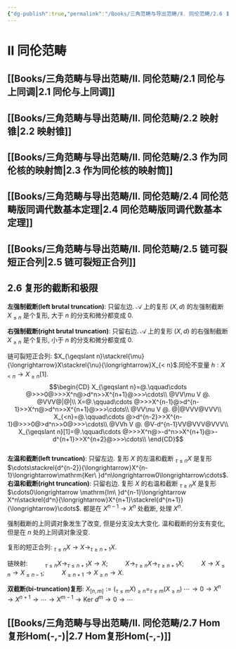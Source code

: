 ```yaml
---
{"dg-publish":true,"permalink":"/Books/三角范畴与导出范畴/Ⅱ. 同伦范畴/2.6 复形的截断和极限/","dgPassFrontmatter":true,"created":"2024-08-04T20:26:08.147+08:00","updated":"2024-08-04T22:15:59.313+08:00"}
---
```


# Ⅱ 同伦范畴

## [[Books/三角范畴与导出范畴/Ⅱ. 同伦范畴/2.1 同伦与上同调\|2.1 同伦与上同调]]
## [[Books/三角范畴与导出范畴/Ⅱ. 同伦范畴/2.2 映射锥\|2.2 映射锥]]
## [[Books/三角范畴与导出范畴/Ⅱ. 同伦范畴/2.3 作为同伦核的映射筒\|2.3 作为同伦核的映射筒]]
## [[Books/三角范畴与导出范畴/Ⅱ. 同伦范畴/2.4 同伦范畴版同调代数基本定理\|2.4 同伦范畴版同调代数基本定理]]
## [[Books/三角范畴与导出范畴/Ⅱ. 同伦范畴/2.5 链可裂短正合列\|2.5 链可裂短正合列]]
## 2.6 复形的截断和极限

**左强制截断(left brutal truncation)**: 只留左边. $\mathcal{A}$ 上的复形 $(X,d)$ 的左强制截断 $X_{\leqslant n}$ 是个复形, 大于 $n$ 的分支和微分都变成 $0$.

**右强制截断(right brutal truncation)**: 只留右边. $\mathcal{A}$ 上的复形 $(X,d)$ 的右强制截断 $X_{\geqslant n}$ 是个复形, 小于 $n$ 的分支和微分都变成 $0$.

链可裂短正合列: $X_{\geqslant n}\stackrel{\mu}{\longrightarrow}X\stackrel{\nu}{\longrightarrow}X_{< n}$.同伦不变量 $h:X_{<n}\rightarrow X_{\geqslant n}[1]$.
$$\begin{CD}
X_{\geqslant n}=@.\qquad\cdots @>>>0@>>>X^n@>d^n>>X^{n+1}@>>>\cdots\\
@VV\mu V @. @VVV@|@|\\
X=@.\qquad\cdots @>>>X^{n-1}@>d^{n-1}>>X^n@>d^n>>X^{n+1}@>>>\cdots\\
@VV\nu V @. @|@VVV@VVV\\
X_{<n}=@.\qquad\cdots @>d^{n-2}>>X^{n-1}@>>>0@>d^n>>0@>>>\cdots\\
@VVh V @. @V-d^{n-1}VV@VVV@VVV\\
X_{\geqslant n}[1]=@.\qquad\cdots @>>>X^n@>-d^n>>X^{n+1}@>-d^{n+1}>>X^{n+2}@>>>\cdots\\
\end{CD}$$  
**左温和截断(left truncation)**: 只留左边. 复形 $X$ 的左温和截断 $_{\tau\leqslant n}X$ 是复形 $\cdots\stackrel{d^{n-2}}{\longrightarrow}X^{n-1}\longrightarrow\mathrm{Ker\ }d^n\longrightarrow0\longrightarrow\cdots$.
**右温和截断(right truncation)**: 只留右边. 复形 $X$ 的右温和截断 $_{\tau\geqslant n}X$ 是复形 $\cdots0\longrightarrow \mathrm{Im\ }d^{n-1}\longrightarrow X^n\stackrel{d^n}{\longrightarrow}X^{n+1}\stackrel{d^{n+1}}{\longrightarrow}\cdots$.
都是在 $X^{n-1}\longrightarrow X^n$ 处截断, 处理 $X^n$.

强制截断的上同调对象发生了改变, 但是分支没太大变化. 温和截断的分支有变化, 但是在 $n$ 处的上同调对象没变.

复形的短正合列: $_{\tau \leqslant n}X\longrightarrow X \longrightarrow _{\tau \geqslant n+1}X$.

链映射: 
$\qquad$ $_{\tau\leqslant n}X\rightarrow _{\tau\leqslant n+1}X\rightarrow X$; 
$\qquad$ $X\rightarrow _{\tau\geqslant n}X\rightarrow _{\tau\geqslant n+1}X$; 
$\qquad$ $X\rightarrow X_{\leqslant n}\rightarrow X_{\leqslant n-1}$; 
$\qquad$ $X_{\geqslant n+1}\rightarrow X_{\geqslant n}\rightarrow X$.

**双截断(bi-truncation)复形**:  $X_{[n,m]}:=(_{\tau\leqslant m}X)_{\geqslant n}=_{\tau\leqslant m}(X_{\geqslant n})$  $\cdots\rightarrow 0\rightarrow X^n\rightarrow X^{n+1}\rightarrow \cdots\rightarrow X^{m-1}\rightarrow \mathrm{Ker\ }d^m\rightarrow 0\rightarrow \cdots$ 

## [[Books/三角范畴与导出范畴/Ⅱ. 同伦范畴/2.7 Hom复形Hom(-,-)\|2.7 Hom复形Hom(-,-)]]